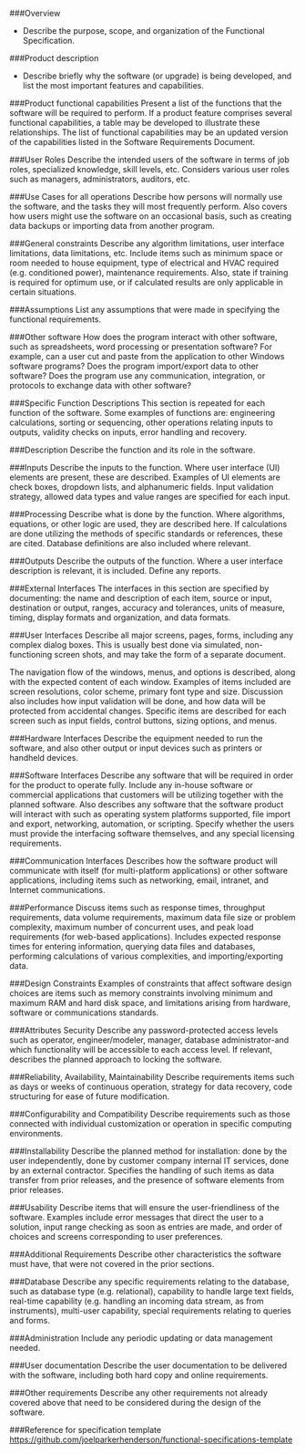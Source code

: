 ###Overview
+ Describe the purpose, scope, and organization of the Functional Specification.

###Product description
+ Describe briefly why the software (or upgrade) is being developed, and list the most important features and capabilities.

###Product functional capabilities
Present a list of the functions that the software will be required to perform. If a product feature comprises several functional capabilities, a table may be developed to illustrate these relationships. The list of functional capabilities may be an updated version of the capabilities listed in the Software Requirements Document.

###User Roles
Describe the intended users of the software in terms of job roles, specialized knowledge, skill levels, etc. Considers various user roles such as managers, administrators, auditors, etc.

###Use Cases for all operations
Describe how persons will normally use the software, and the tasks they will most frequently perform. Also covers how users might use the software on an occasional basis, such as creating data backups or importing data from another program.

###General constraints
Describe any algorithm limitations, user interface limitations, data limitations, etc. Include items such as minimum space or room needed to house equipment, type of electrical and HVAC required (e.g. conditioned power), maintenance requirements. Also, state if training is required for optimum use, or if calculated results are only applicable in certain situations.

###Assumptions
List any assumptions that were made in specifying the functional requirements.

###Other software
How does the program interact with other software, such as spreadsheets, word processing or presentation software? For example, can a user cut and paste from the application to other Windows software programs? Does the program import/export data to other software? Does the program use any communication, integration, or protocols to exchange data with other software?

###Specific Function Descriptions
This section is repeated for each function of the software. Some examples of functions are: engineering calculations, sorting or sequencing, other operations relating inputs to outputs, validity checks on inputs, error handling and recovery.

###Description
Describe the function and its role in the software.

###Inputs
Describe the inputs to the function. Where user interface (UI) elements are present, these are described. Examples of UI elements are check boxes, dropdown lists, and alphanumeric fields. Input validation strategy, allowed data types and value ranges are specified for each input.

###Processing
Describe what is done by the function. Where algorithms, equations, or other logic are used, they are described here. If calculations are done utilizing the methods of specific standards or references, these are cited. Database definitions are also included where relevant.

###Outputs
Describe the outputs of the function. Where a user interface description is relevant, it is included. Define any reports.

###External Interfaces
The interfaces in this section are specified by documenting: the name and description of each item, source or input, destination or output, ranges, accuracy and tolerances, units of measure, timing, display formats and organization, and data formats.

###User Interfaces
Describe all major screens, pages, forms, including any complex dialog boxes. This is usually best done via simulated, non-functioning screen shots, and may take the form of a separate document.

The navigation flow of the windows, menus, and options is described, along with the expected content of each window. Examples of items included are screen resolutions, color scheme, primary font type and size. Discussion also includes how input validation will be done, and how data will be protected from accidental changes. Specific items are described for each screen such as input fields, control buttons, sizing options, and menus.

###Hardware Interfaces
Describe the equipment needed to run the software, and also other output or input devices such as printers or handheld devices.

###Software Interfaces
Describe any software that will be required in order for the product to operate fully. Include any in-house software or commercial applications that customers will be utilizing together with the planned software. Also describes any software that the software product will interact with such as operating system platforms supported, file import and export, networking, automation, or scripting. Specify whether the users must provide the interfacing software themselves, and any special licensing requirements.

###Communication Interfaces
Describes how the software product will communicate with itself (for multi-platform applications) or other software applications, including items such as networking, email, intranet, and Internet communications.

###Performance
Discuss items such as response times, throughput requirements, data volume requirements, maximum data file size or problem complexity, maximum number of concurrent uses, and peak load requirements (for web-based applications). Includes expected response times for entering information, querying data files and databases, performing calculations of various complexities, and importing/exporting data.

###Design Constraints
Examples of constraints that affect software design choices are items such as memory constraints involving minimum and maximum RAM and hard disk space, and limitations arising from hardware, software or communications standards.

###Attributes
Security
Describe any password-protected access levels such as operator, engineer/modeler, manager, database administrator-and which functionality will be accessible to each access level. If relevant, describes the planned approach to locking the software.

###Reliability, Availability, Maintainability
Describe requirements items such as days or weeks of continuous operation, strategy for data recovery, code structuring for ease of future modification.

###Configurability and Compatibility
Describe requirements such as those connected with individual customization or operation in specific computing environments.

###Installability
Describe the planned method for installation: done by the user independently, done by customer company internal IT services, done by an external contractor. Specifies the handling of such items as data transfer from prior releases, and the presence of software elements from prior releases.

###Usability
Describe items that will ensure the user-friendliness of the software. Examples include error messages that direct the user to a solution, input range checking as soon as entries are made, and order of choices and screens corresponding to user preferences.

###Additional Requirements
Describe other characteristics the software must have, that were not covered in the prior sections.

###Database
Describe any specific requirements relating to the database, such as database type (e.g. relational), capability to handle large text fields, real-time capability (e.g. handling an incoming data stream, as from instruments), multi-user capability, special requirements relating to queries and forms.

###Administration
Include any periodic updating or data management needed.

###User documentation
Describe the user documentation to be delivered with the software, including both hard copy and online requirements.

###Other requirements
Describe any other requirements not already covered above that need to be considered during the design of the software.




###Reference for specification template
https://github.com/joelparkerhenderson/functional-specifications-template
